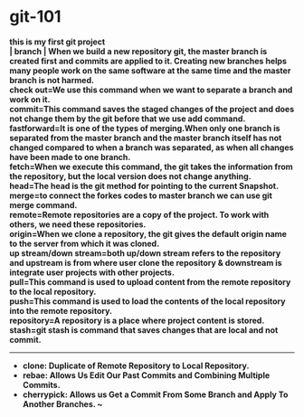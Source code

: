 # git-101
<b>this is my first git project<b></br>
| <b>branch | When we build a new repository git, the master branch is created first and commits are applied to it. Creating new branches helps many people work on the same software at the same time and the master branch is not harmed.</br>
check out=We use this command when we want to separate a branch and work on it.</br>
commit=This command saves the staged changes of the project and does not change them by the git before that we use add command.</br>
fastforward=It is one of the types of merging.When only one branch is separated from the master branch and the master branch itself has not changed compared to when a branch was separated, as when all changes have been made to one branch.</br>
fetch=When we execute this command, the git takes the information from the repository, but the local version does not change anything.</br>
head=The head is the git method for pointing to the current Snapshot.</br>
merge=to connect the forkes codes to master branch we can use git merge command.</br>
remote=Remote repositories are a copy of the project. To work with others, ‌we need these repositories.</br>
origin=When we clone a repository, the git gives the default origin name to the server from which it was cloned.</br>
up stream/down stream=both up/down stream refers to the repository and upstream is from where user clone the repository & downstream is integrate user projects with other projects.</br>
pull=This command is used to upload content from the remote repository to the local repository.</br>
push=This command is used to load the contents of the local repository into the remote repository.</br>
repository=A repository is a place where project content is stored.</br>
stash=git stash is command that saves changes that are local and not commit.</br>



***

* **clone:** Duplicate of Remote Repository to Local Repository.
* **rebae:** Allows Us Edit Our Past Commits and Combining Multiple Commits.
* **cherrypick:** Allows us Get a Commit From Some Branch and Apply To Another Branches.
~           
